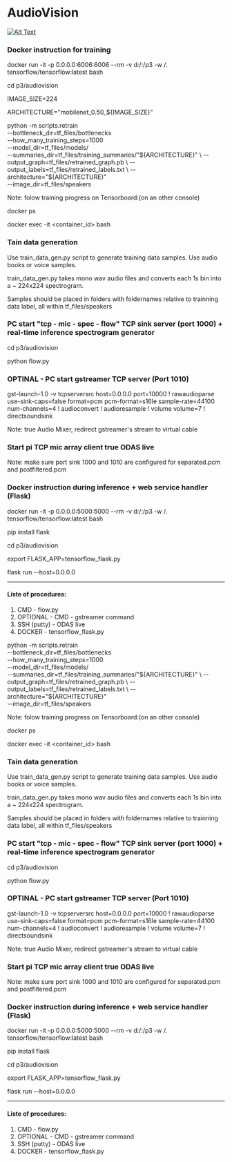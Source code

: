 # AudioVision

[![Alt Text](audiovision.gif)](https://youtu.be/pLerOFTmngQ)

### Docker instruction for training

docker run -it -p 0.0.0.0:6006:6006 --rm -v d:/:/p3 -w /. tensorflow/tensorflow:latest bash

cd p3/audiovision

IMAGE_SIZE=224

ARCHITECTURE="mobilenet_0.50_${IMAGE_SIZE}"

python -m scripts.retrain \
  --bottleneck_dir=tf_files/bottlenecks \
  --how_many_training_steps=1000 \
  --model_dir=tf_files/models/ \
  --summaries_dir=tf_files/training_summaries/"${ARCHITECTURE}" \
  --output_graph=tf_files/retrained_graph.pb \
  --output_labels=tf_files/retrained_labels.txt \
  --architecture="${ARCHITECTURE}" \
  --image_dir=tf_files/speakers
  
Note: folow training progress on Tensorboard:(on an other console)

docker ps

docker exec -it <container_id> bash

### Tain data generation

Use train_data_gen.py script to generate training data samples. Use audio books or voice samples.

train_data_gen.py takes mono wav audio files and converts each 1s bin into a  ~ 224x224 spectrogram.

Samples should be placed in folders with foldernames relative to trainning data label, all within tf_files/speakers 


### PC start "tcp - mic - spec - flow" TCP sink server (port 1000) + real-time inference spectrogram generator

cd p3/audiovision

python flow.py


### OPTINAL - PC start gstreamer TCP server (Port 1010)

gst-launch-1.0 -v tcpserversrc host=0.0.0.0 port=10000 ! rawaudioparse use-sink-caps=false format=pcm pcm-format=s16le sample-rate=44100 num-channels=4 ! audioconvert ! audioresample ! volume volume=7 ! directsoundsink

Note: true Audio Mixer, redirect gstreamer's stream to virtual cable


### Start pi TCP mic array client true ODAS live
Note: make sure port sink 1000 and 1010 are configured for separated.pcm and postfiltered.pcm 


### Docker instruction during inference + web service handler (Flask)

docker run -it -p 0.0.0.0:5000:5000 --rm -v d:/:/p3 -w /. tensorflow/tensorflow:latest bash

pip install flask

cd p3/audiovision

export FLASK_APP=tensorflow_flask.py

flask run --host=0.0.0.0


----------------------------------------
#### Liste of procedures:
1. CMD - flow.py
2. OPTIONAL - CMD - gstreamer command
3. SSH (putty) - ODAS live
4. DOCKER - tensorflow_flask.py
  







python -m scripts.retrain \
  --bottleneck_dir=tf_files/bottlenecks \
  --how_many_training_steps=1000 \
  --model_dir=tf_files/models/ \
  --summaries_dir=tf_files/training_summaries/"${ARCHITECTURE}" \
  --output_graph=tf_files/retrained_graph.pb \
  --output_labels=tf_files/retrained_labels.txt \
  --architecture="${ARCHITECTURE}" \
  --image_dir=tf_files/speakers
  
Note: folow training progress on Tensorboard:(on an other console)

docker ps

docker exec -it <container_id> bash

### Tain data generation

Use train_data_gen.py script to generate training data samples. Use audio books or voice samples.

train_data_gen.py takes mono wav audio files and converts each 1s bin into a  ~ 224x224 spectrogram.

Samples should be placed in folders with foldernames relative to trainning data label, all within tf_files/speakers 


### PC start "tcp - mic - spec - flow" TCP sink server (port 1000) + real-time inference spectrogram generator

cd p3/audiovision

python flow.py


### OPTINAL - PC start gstreamer TCP server (Port 1010)

gst-launch-1.0 -v tcpserversrc host=0.0.0.0 port=10000 ! rawaudioparse use-sink-caps=false format=pcm pcm-format=s16le sample-rate=44100 num-channels=4 ! audioconvert ! audioresample ! volume volume=7 ! directsoundsink

Note: true Audio Mixer, redirect gstreamer's stream to virtual cable


### Start pi TCP mic array client true ODAS live
Note: make sure port sink 1000 and 1010 are configured for separated.pcm and postfiltered.pcm 


### Docker instruction during inference + web service handler (Flask)

docker run -it -p 0.0.0.0:5000:5000 --rm -v d:/:/p3 -w /. tensorflow/tensorflow:latest bash

pip install flask

cd p3/audiovision

export FLASK_APP=tensorflow_flask.py

flask run --host=0.0.0.0


----------------------------------------
#### Liste of procedures:
1. CMD - flow.py
2. OPTIONAL - CMD - gstreamer command
3. SSH (putty) - ODAS live
4. DOCKER - tensorflow_flask.py
  






